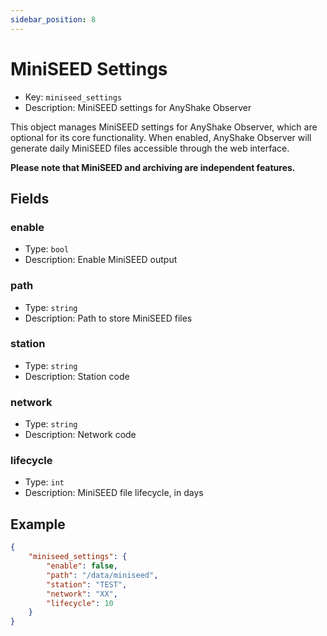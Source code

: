 ```yaml
---
sidebar_position: 8
---
```


# MiniSEED Settings

 - Key: `miniseed_settings`
 - Description: MiniSEED settings for AnyShake Observer

This object manages MiniSEED settings for AnyShake Observer, which are optional for its core functionality. When enabled, AnyShake Observer will generate daily MiniSEED files accessible through the web interface.

**Please note that MiniSEED and archiving are independent features.**

## Fields

### enable

 - Type: `bool`
 - Description: Enable MiniSEED output

### path

 - Type: `string`
 - Description: Path to store MiniSEED files

### station

 - Type: `string`
 - Description: Station code

### network

 - Type: `string`
 - Description: Network code

### lifecycle

 - Type: `int`
 - Description: MiniSEED file lifecycle, in days

## Example

```json
{
    "miniseed_settings": {
        "enable": false,
        "path": "/data/miniseed",
        "station": "TEST",
        "network": "XX",
        "lifecycle": 10
    }
}
```
